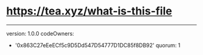 # https://tea.xyz/what-is-this-file
---
version: 1.0.0
codeOwners:
  - '0x863C27eEeECf5c9D5Dd547D54777D1DC85f8DB92'
quorum: 1
